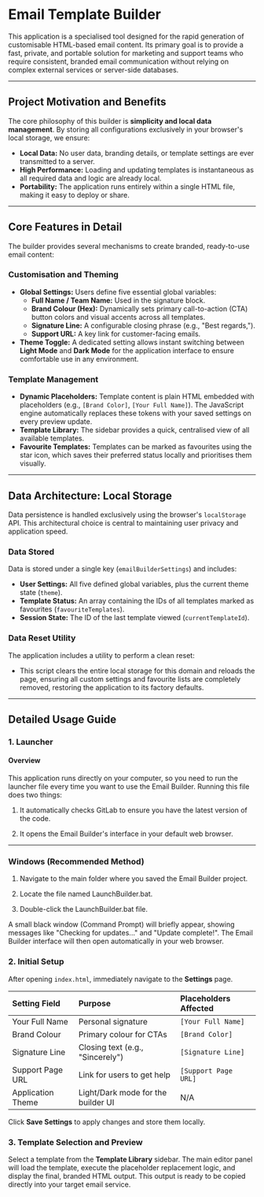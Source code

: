 # Email Template Builder

This application is a specialised tool designed for the rapid generation of customisable HTML-based email content. Its primary goal is to provide a fast, private, and portable solution for marketing and support teams who require consistent, branded email communication without relying on complex external services or server-side databases.

---

## Project Motivation and Benefits

The core philosophy of this builder is **simplicity and local data management**. By storing all configurations exclusively in your browser's local storage, we ensure:

* **Local Data:** No user data, branding details, or template settings are ever transmitted to a server.
* **High Performance:** Loading and updating templates is instantaneous as all required data and logic are already local.
* **Portability:** The application runs entirely within a single HTML file, making it easy to deploy or share.

---

## Core Features in Detail

The builder provides several mechanisms to create branded, ready-to-use email content:

### Customisation and Theming

* **Global Settings:** Users define five essential global variables:
    * **Full Name / Team Name:** Used in the signature block.
    * **Brand Colour (Hex):** Dynamically sets primary call-to-action (CTA) button colors and visual accents across all templates.
    * **Signature Line:** A configurable closing phrase (e.g., "Best regards,").
    * **Support URL:** A key link for customer-facing emails.
* **Theme Toggle:** A dedicated setting allows instant switching between **Light Mode** and **Dark Mode** for the application interface to ensure comfortable use in any environment.

### Template Management

* **Dynamic Placeholders:** Template content is plain HTML embedded with placeholders (e.g., `[Brand Color]`, `[Your Full Name]`). The JavaScript engine automatically replaces these tokens with your saved settings on every preview update.
* **Template Library:** The sidebar provides a quick, centralised view of all available templates.
* **Favourite Templates:** Templates can be marked as favourites using the star icon, which saves their preferred status locally and prioritises them visually.

---

## Data Architecture: Local Storage

Data persistence is handled exclusively using the browser's `localStorage` API. This architectural choice is central to maintaining user privacy and application speed.

### Data Stored

Data is stored under a single key (`emailBuilderSettings`) and includes:

* **User Settings:** All five defined global variables, plus the current theme state (`theme`).
* **Template Status:** An array containing the IDs of all templates marked as favourites (`favouriteTemplates`).
* **Session State:** The ID of the last template viewed (`currentTemplateId`).

### Data Reset Utility

The application includes a utility to perform a clean reset:

* This script clears the entire local storage for this domain and reloads the page, ensuring all custom settings and favourite lists are completely removed, restoring the application to its factory defaults.

---

## Detailed Usage Guide
### 1. Launcher
#### Overview
This application runs directly on your computer, so you need to run the launcher file every time you want to use the Email Builder. Running this file does two things:

1. It automatically checks GitLab to ensure you have the latest version of the code.

2. It opens the Email Builder's interface in your default web browser.

---
### Windows (Recommended Method)
1. Navigate to the main folder where you saved the Email Builder project.

2. Locate the file named LaunchBuilder.bat.

3. Double-click the LaunchBuilder.bat file.

A small black window (Command Prompt) will briefly appear, showing messages like "Checking for updates..." and "Update complete!". The Email Builder interface will then open automatically in your web browser.

### 2. Initial Setup

After opening `index.html`, immediately navigate to the **Settings** page.

| Setting Field | Purpose | Placeholders Affected |
| :--- | :--- | :--- |
| Your Full Name | Personal signature | `[Your Full Name]` |
| Brand Colour | Primary colour for CTAs | `[Brand Color]` |
| Signature Line | Closing text (e.g., "Sincerely") | `[Signature Line]` |
| Support Page URL | Link for users to get help | `[Support Page URL]` |
| Application Theme | Light/Dark mode for the builder UI | N/A |

Click **Save Settings** to apply changes and store them locally.

### 3. Template Selection and Preview

Select a template from the **Template Library** sidebar. The main editor panel will load the template, execute the placeholder replacement logic, and display the final, branded HTML output. This output is ready to be copied directly into your target email service.